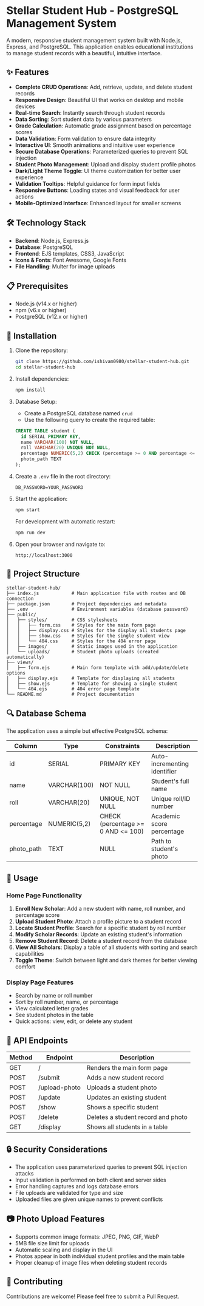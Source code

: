 # Stellar Student Hub - PostgreSQL Management System

A modern, responsive student management system built with Node.js, Express, and PostgreSQL. This application enables educational institutions to manage student records with a beautiful, intuitive interface.

## ✨ Features

- **Complete CRUD Operations**: Add, retrieve, update, and delete student records
- **Responsive Design**: Beautiful UI that works on desktop and mobile devices
- **Real-time Search**: Instantly search through student records
- **Data Sorting**: Sort student data by various parameters
- **Grade Calculation**: Automatic grade assignment based on percentage scores
- **Data Validation**: Form validation to ensure data integrity
- **Interactive UI**: Smooth animations and intuitive user experience
- **Secure Database Operations**: Parameterized queries to prevent SQL injection
- **Student Photo Management**: Upload and display student profile photos
- **Dark/Light Theme Toggle**: UI theme customization for better user experience
- **Validation Tooltips**: Helpful guidance for form input fields
- **Responsive Buttons**: Loading states and visual feedback for user actions
- **Mobile-Optimized Interface**: Enhanced layout for smaller screens

## 🛠️ Technology Stack

- **Backend**: Node.js, Express.js
- **Database**: PostgreSQL
- **Frontend**: EJS templates, CSS3, JavaScript
- **Icons & Fonts**: Font Awesome, Google Fonts
- **File Handling**: Multer for image uploads

## 📋 Prerequisites

- Node.js (v14.x or higher)
- npm (v6.x or higher)
- PostgreSQL (v12.x or higher)

## 🔧 Installation

1. Clone the repository:

   ```bash
   git clone https://github.com/ishivam0980/stellar-student-hub.git
   cd stellar-student-hub
   ```
2. Install dependencies:

   ```bash
   npm install
   ```
3. Database Setup:

   - Create a PostgreSQL database named `crud`
   - Use the following query to create the required table:

   ```sql
   CREATE TABLE student (
     id SERIAL PRIMARY KEY,
     name VARCHAR(100) NOT NULL,
     roll VARCHAR(20) UNIQUE NOT NULL,
     percentage NUMERIC(5,2) CHECK (percentage >= 0 AND percentage <= 100),
     photo_path TEXT
   );
   ```
4. Create a `.env` file in the root directory:

   ```
   DB_PASSWORD=YOUR_PASSWORD
   ```
5. Start the application:

   ```bash
   npm start
   ```

   For development with automatic restart:

   ```bash
   npm run dev
   ```
6. Open your browser and navigate to:

   ```
   http://localhost:3000
   ```

## 🧩 Project Structure

```
stellar-student-hub/
├── index.js            # Main application file with routes and DB connection
├── package.json        # Project dependencies and metadata
├── .env                # Environment variables (database password)
├── public/
│   ├── styles/         # CSS stylesheets
│   │   ├── form.css    # Styles for the main form page
│   │   ├── display.css # Styles for the display all students page
│   │   ├── show.css    # Styles for the single student view
│   │   └── 404.css     # Styles for the 404 error page
│   ├── images/         # Static images used in the application
│   └── uploads/        # Student photo uploads (created automatically)
├── views/
│   ├── form.ejs        # Main form template with add/update/delete options
│   ├── display.ejs     # Template for displaying all students
│   ├── show.ejs        # Template for showing a single student
│   └── 404.ejs         # 404 error page template
└── README.md           # Project documentation
```

## 🔍 Database Schema

The application uses a simple but effective PostgreSQL schema:

| Column     | Type         | Constraints                        | Description                  |
| ---------- | ------------ | ---------------------------------- | ---------------------------- |
| id         | SERIAL       | PRIMARY KEY                        | Auto-incrementing identifier |
| name       | VARCHAR(100) | NOT NULL                           | Student's full name          |
| roll       | VARCHAR(20)  | UNIQUE, NOT NULL                   | Unique roll/ID number        |
| percentage | NUMERIC(5,2) | CHECK (percentage >= 0 AND <= 100) | Academic score percentage    |
| photo_path | TEXT         | NULL                               | Path to student's photo      |

## 🚀 Usage

### Home Page Functionality

1. **Enroll New Scholar**: Add a new student with name, roll number, and percentage score
2. **Upload Student Photo**: Attach a profile picture to a student record
3. **Locate Student Profile**: Search for a specific student by roll number
4. **Modify Scholar Records**: Update an existing student's information
5. **Remove Student Record**: Delete a student record from the database
6. **View All Scholars**: Display a table of all students with sorting and search capabilities
7. **Toggle Theme**: Switch between light and dark themes for better viewing comfort

### Display Page Features

- Search by name or roll number
- Sort by roll number, name, or percentage
- View calculated letter grades
- See student photos in the table
- Quick actions: view, edit, or delete any student

## 🧪 API Endpoints

| Method | Endpoint      | Description                        |
| ------ | ------------- | ---------------------------------- |
| GET    | /             | Renders the main form page         |
| POST   | /submit       | Adds a new student record          |
| POST   | /upload-photo | Uploads a student photo            |
| POST   | /update       | Updates an existing student        |
| POST   | /show         | Shows a specific student           |
| POST   | /delete       | Deletes a student record and photo |
| GET    | /display      | Shows all students in a table      |

## 🔒 Security Considerations

- The application uses parameterized queries to prevent SQL injection attacks
- Input validation is performed on both client and server sides
- Error handling captures and logs database errors
- File uploads are validated for type and size
- Uploaded files are given unique names to prevent conflicts

## 📷 Photo Upload Features

- Supports common image formats: JPEG, PNG, GIF, WebP
- 5MB file size limit for uploads
- Automatic scaling and display in the UI
- Photos appear in both individual student profiles and the main table
- Proper cleanup of image files when deleting student records

## 🤝 Contributing

Contributions are welcome! Please feel free to submit a Pull Request.